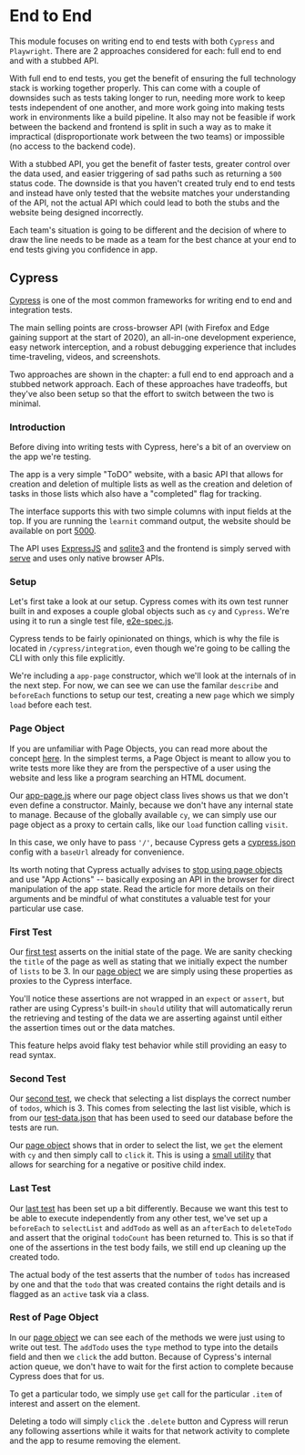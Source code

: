 # End to End

This module focuses on writing end to end tests with both `Cypress` and `Playwright`. There are 2 approaches considered
for each: full end to end and with a stubbed API.

With full end to end tests, you get the benefit of ensuring the full technology stack is working together properly. This
can come with a couple of downsides such as tests taking longer to run, needing more work to keep tests independent of
one another, and more work going into making tests work in environments like a build pipeline. It also may not be
feasible if work between the backend and frontend is split in such a way as to make it impractical (disproportionate
work between the two teams) or impossible (no access to the backend code).

With a stubbed API, you get the benefit of faster tests, greater control over the data used, and easier triggering of
sad paths such as returning a `500` status code. The downside is that you haven't created truly end to end tests and
instead have only tested that the website matches your understanding of the API, not the actual API which could lead
to both the stubs and the website being designed incorrectly.

Each team's situation is going to be different and the decision of where to draw the line needs to be made as a team
for the best chance at your end to end tests giving you confidence in app.

## Cypress

[Cypress](https://www.cypress.io/) is one of the most common frameworks for writing end to end and integration tests.

The main selling points are cross-browser API (with Firefox and Edge gaining support at the start of 2020), an all-in-one
development experience, easy network interception, and a robust debugging experience that includes time-traveling, videos,
and screenshots.

Two approaches are shown in the chapter: a full end to end approach and a stubbed network approach. Each of these approaches
have tradeoffs, but they've also been setup so that the effort to switch between the two is minimal.

### Introduction

Before diving into writing tests with Cypress, here's a bit of an overview on the app we're testing.

The app is a very simple "ToDO" website, with a basic API that allows for creation and deletion of multiple
lists as well as the creation and deletion of tasks in those lists which also have a "completed" flag for tracking.

The interface supports this with two simple columns with input fields at the top. If you are running the `learnit`
command output, the website should be available on port [5000](http://localhost:5000).

The API uses [ExpressJS](https://expressjs.com/) and [sqlite3](https://www.npmjs.com/package/sqlite3) and the frontend is simply
served with [serve](https://www.npmjs.com/package/serve) and uses only native browser APIs.

### Setup

Let's first take a look at our setup. Cypress comes with its own test runner built in and exposes a couple
global objects such as `cy` and `Cypress`. We're using it to run a single test file, [e2e-spec.js](/EndtoEnd/cypress/integration/e2e-spec.js#L1-13).

Cypress tends to be fairly opinionated on things, which is why the file is located in `/cypress/integration`, even
though we're going to be calling the CLI with only this file explicitly.

We're including a `app-page` constructor, which we'll look at the internals of in the next step. For now, we can see we
can use the familar `describe` and `beforeEach` functions to setup our test, creating a new `page` which we simply
`load` before each test.

### Page Object

If you are unfamiliar with Page Objects, you can read more about the concept [here](https://martinfowler.com/bliki/PageObject.html). In the simplest
terms, a Page Object is meant to allow you to write tests more like they are from the perspective of a user using the website and less like a
program searching an HTML document.

Our [app-page.js](/EndtoEnd/cypress/app-page.js#L6-15) where our page object class lives shows us that we don't even define a constructor. Mainly,
because we don't have any internal state to manage. Because of the globally available `cy`, we can simply use our page object as a proxy to
certain calls, like our `load` function calling `visit`.

In this case, we only have to pass `'/'`, because Cypress gets a [cypress.json](/EndtoEnd/cypress.json#L1-4) config with a `baseUrl` already for convenience.

Its worth noting that Cypress actually advises to [stop using page objects](https://www.cypress.io/blog/2019/01/03/stop-using-page-objects-and-start-using-app-actions/)
and use "App Actions" -- basically exposing an API in the browser for direct manipulation of the app state. Read the article for more details
on their arguments and be mindful of what constitutes a valuable test for your particular use case.

### First Test

Our [first test](/EndtoEnd/cypress/integration/e2e-spec.js#L15-18) asserts on the initial state of the page.
We are sanity checking the `title` of the page as well as stating that we initially expect the number of `lists` to
be 3. In our [page object](/EndtoEnd/cypress/app-page.js#L17-23) we are simply using these properties as
proxies to the Cypress interface.

You'll notice these assertions are not wrapped in an `expect` or `assert`, but rather are using Cypress's built-in
`should` utility that will automatically rerun the retrieving and testing of the data we are asserting against until
either the assertion times out or the data matches.

This feature helps avoid flaky test behavior while still providing an easy to read syntax.

### Second Test

Our [second test](/EndtoEnd/cypress/integration/e2e-spec.js#L20-24), we check that selecting a list displays the correct
number of `todos`, which is 3. This comes from selecting the last list visible, which is from our [test-data.json](/EndtoEnd/test-data.json#L1-12)
that has been used to seed our database before the tests are run.

Our [page object](/EndtoEnd/cypress/app-page.js#L25-31) shows that in order to select the list, we `get` the element with `cy` and then
simply call to `click` it. This is using a [small utility](/EndtoEnd/cypress/app-page.js#L3-3) that allows for searching for a
negative or positive child index.

### Last Test

Our [last test](/EndtoEnd/cypress/integration/e2e-spec.js#L26-51) has been set up a bit differently. Because we
want this test to be able to execute independently from any other test, we've set up a `beforeEach` to `selectList`
and `addTodo` as well as an `afterEach` to `deleteTodo` and assert that the original `todoCount` has been
returned to. This is so that if one of the assertions in the test body fails, we still end up cleaning up the
created todo.

The actual body of the test asserts that the number of `todos` has increased by one and that the `todo` that
was created contains the right details and is flagged as an `active` task via a class.
### Rest of Page Object

In our [page object](/EndtoEnd/cypress/app-page.js#L33-44) we can see each of the methods we were just using to
write out test. The `addTodo` uses the `type` method to type into the details field and then we `click` the add
button. Because of Cypress's internal action queue, we don't have to wait for the first action to complete because
Cypress does that for us.

To get a particular todo, we simply use `get` call for the particular `.item` of interest and assert on the element.

Deleting a todo will simply `click` the `.delete` button and Cypress will rerun any following assertions while
it waits for that network activity to complete and the app to resume removing the element.
